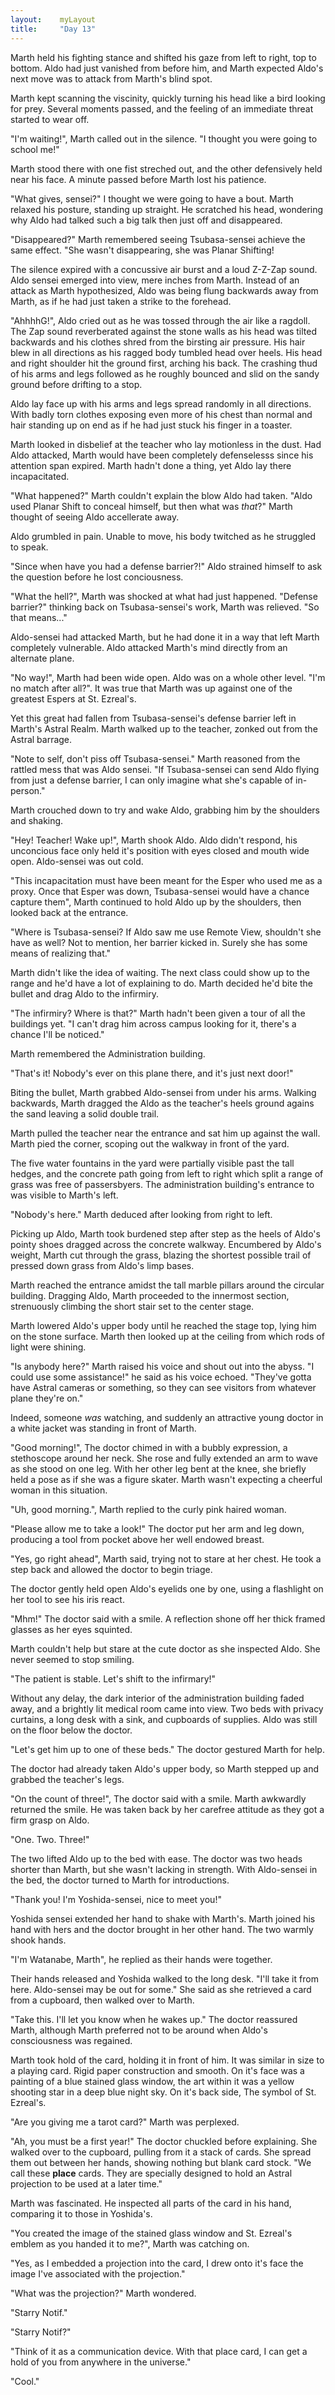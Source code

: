 ```yaml
---
layout:    myLayout
title:	   "Day 13"
---
```


Marth held his fighting stance and shifted his gaze from left to right, top to bottom. Aldo had just vanished from before him, and Marth expected Aldo's next move was to attack from Marth's blind spot.

Marth kept scanning the viscinity, quickly turning his head like a bird looking for prey. Several moments passed, and the feeling of an immediate threat started to wear off.

"I'm waiting!", Marth called out in the silence. "I thought you were going to school me!"

Marth stood there with one fist streched out, and the other defensively held near his face. A minute passed before Marth lost his patience.

"What gives, sensei?" I thought we were going to have a bout. Marth relaxed his posture, standing up straight. He scratched his head, wondering why Aldo had talked such a big talk then just off and disappeared.

"Disappeared?" Marth remembered seeing Tsubasa-sensei achieve the same effect. "She wasn't disappearing, she was Planar Shifting!

The silence expired with a concussive air burst and a loud Z-Z-Zap sound. Aldo sensei emerged into view, mere inches from Marth. Instead of an attack as Marth hypothesized, Aldo was being flung backwards away from Marth, as if he had just taken a strike to the forehead.

"AhhhhG!", Aldo cried out as he was tossed through the air like a ragdoll. The Zap sound reverberated against the stone walls as his head was tilted backwards and his clothes shred from the birsting air pressure. His hair blew in all directions as his ragged body tumbled head over heels. His head and right shoulder hit the ground first, arching his back. The crashing thud of his arms and legs followed as he roughly bounced and slid on the sandy ground before drifting to a stop.

Aldo lay face up with his arms and legs spread randomly in all directions. With badly torn clothes exposing even more of his chest than normal and hair standing up on end as if he had just stuck his finger in a toaster.

Marth looked in disbelief at the teacher who lay motionless in the dust. Had Aldo attacked, Marth would have been completely defenselesss since his attention span expired. Marth hadn't done a thing, yet Aldo lay there incapacitated.

"What happened?" Marth couldn't explain the blow Aldo had taken. "Aldo used Planar Shift to conceal himself, but then what was _that_?" Marth thought of seeing Aldo accellerate away.

Aldo grumbled in pain. Unable to move, his body twitched as he struggled to speak.

"Since when have you had a defense barrier?!" Aldo strained himself to ask the question before he lost conciousness.

"What the hell?", Marth was shocked at what had just happened. "Defense barrier?" thinking back on Tsubasa-sensei's work, Marth was relieved. "So that means..."

Aldo-sensei had attacked Marth, but he had done it in a way that left Marth completely vulnerable. Aldo attacked Marth's mind directly from an alternate plane.

"No way!", Marth had been wide open. Aldo was on a whole other level. "I'm no match after all?". It was true that Marth was up against one of the greatest Espers at St. Ezreal's.

Yet this great had fallen from Tsubasa-sensei's defense barrier left in Marth's Astral Realm. Marth walked up to the teacher, zonked out from the Astral barrage.

"Note to self, don't piss off Tsubasa-sensei." Marth reasoned from the rattled mess that was Aldo sensei. "If Tsubasa-sensei can send Aldo flying from just a defense barrier, I can only imagine what she's capable of in-person."

Marth crouched down to try and wake Aldo, grabbing him by the shoulders and shaking.

"Hey! Teacher! Wake up!", Marth shook Aldo. Aldo didn't respond, his unconcious face only held it's position with eyes closed and mouth wide open. Aldo-sensei was out cold.

"This incapacitation must have been meant for the Esper who used me as a proxy. Once that Esper was down, Tsubasa-sensei would have a chance capture them", Marth continued to hold Aldo up by the shoulders, then looked back at the entrance.

"Where is Tsubasa-sensei? If Aldo saw me use Remote View, shouldn't she have as well? Not to mention, her barrier kicked in. Surely she has some means of realizing that."

Marth didn't like the idea of waiting. The next class could show up to the range and he'd have a lot of explaining to do. Marth decided he'd bite the bullet and drag Aldo to the infirmiry.

"The infirmiry? Where is that?" Marth hadn't been given a tour of all the buildings yet. "I can't drag him across campus looking for it, there's a chance I'll be noticed."

Marth remembered the Administration building.

"That's it! Nobody's ever on this plane there, and it's just next door!"

Biting the bullet, Marth grabbed Aldo-sensei from under his arms. Walking backwards, Marth dragged the Aldo as the teacher's heels ground agains the sand leaving a solid double trail.

Marth pulled the teacher near the entrance and sat him up against the wall. Marth pied the corner, scoping out the walkway in front of the yard.

The five water fountains in the yard were partially visible past the tall hedges, and the concrete path going from left to right which split a range of grass was free of passersbyers. The administration building's entrance to was visible to Marth's left.

"Nobody's here." Marth deduced after looking from right to left.

Picking up Aldo, Marth took burdened step after step as the heels of Aldo's pointy shoes dragged across the concrete walkway. Encumbered by Aldo's weight, Marth cut through the grass, blazing  the shortest possible trail of pressed down grass from Aldo's limp bases.

Marth reached the entrance amidst the tall marble pillars around the circular building. Dragging Aldo, Marth proceeded to the innermost section, strenuously climbing the short stair set to the center stage.

Marth lowered Aldo's upper body until he reached the stage top, lying him on the stone surface. Marth then looked up at the ceiling from which rods of light were shining.

"Is anybody here?" Marth raised his voice and shout out into the abyss. "I could use some assistance!" he said as his voice echoed. "They've gotta have Astral cameras or something, so they can see visitors from whatever plane they're on."

Indeed, someone _was_ watching, and suddenly an attractive young doctor in a white jacket was standing in front of Marth.

"Good morning!", The doctor chimed in with a bubbly expression, a stethoscope around her neck. She rose and fully extended an arm to wave as she stood on one leg. With her other leg bent at the knee, she briefly held a pose as if she was a figure skater. Marth wasn't expecting a cheerful woman in this situation.

"Uh, good morning.", Marth replied to the curly pink haired woman.

"Please allow me to take a look!" The doctor put her arm and leg down, producing a tool from pocket above her well endowed breast.

"Yes, go right ahead", Marth said, trying not to stare at her chest. He took a step back and allowed the doctor to begin triage.

The doctor gently held open Aldo's eyelids one by one, using a flashlight on her tool to see his iris react.

"Mhm!" The doctor said with a smile. A reflection shone off her thick framed glasses as her eyes squinted.

Marth couldn't help but stare at the cute doctor as she inspected Aldo. She never seemed to stop smiling.

"The patient is stable. Let's shift to the infirmary!"

Without any delay, the dark interior of the administration building faded away, and a brightly lit medical room came into view. Two beds with privacy curtains, a long desk with a sink, and cupboards of supplies. Aldo was still on the floor below the doctor.

"Let's get him up to one of these beds." The doctor gestured Marth for help.

The doctor had already taken Aldo's upper body, so Marth stepped up and grabbed the teacher's legs.

"On the count of three!", The doctor said with a smile. Marth awkwardly returned the smile. He was taken back by her carefree attitude as they got a firm grasp on Aldo.

"One. Two. Three!"

The two lifted Aldo up to the bed with ease. The doctor was two heads shorter than Marth, but she wasn't lacking in strength. With Aldo-sensei in the bed, the doctor turned to Marth for introductions.

"Thank you! I'm Yoshida-sensei, nice to meet you!"

Yoshida sensei extended her hand to shake with Marth's. Marth joined his hand with hers and the doctor brought in her other hand. The two warmly shook hands.

"I'm Watanabe, Marth", he replied as their hands were together.

Their hands released and Yoshida walked to the long desk. "I'll take it from here. Aldo-sensei may be out for some." She said as she retrieved a card from a cupboard, then walked over to Marth.

"Take this. I'll let you know when he wakes up." The doctor reassured Marth, although Marth preferred not to be around when Aldo's consciousness was regained.

Marth took hold of the card, holding it in front of him. It was similar in size to a playing card. Rigid paper construction and smooth. On it's face was a painting of a blue stained glass window, the art within it was a yellow shooting star in a deep blue night sky. On it's back side, The symbol of St. Ezreal's.

"Are you giving me a tarot card?" Marth was perplexed.

"Ah, you must be a first year!" The doctor chuckled before explaining. She walked over to the cupboard, pulling from it a stack of cards. She spread them out between her hands, showing  nothing but blank card stock. "We call these **place** cards. They are specially designed to hold an Astral projection to be used at a later time."

Marth was fascinated. He inspected all parts of the card in his hand, comparing it to those in Yoshida's.

"You created the image of the stained glass window and St. Ezreal's emblem as you handed it to me?", Marth was catching on.

"Yes, as I embedded a projection into the card, I drew onto it's face the image I've associated with the projection."

"What was the projection?" Marth wondered.

"Starry Notif."

"Starry Notif?"

"Think of it as a communication device. With that place card, I can get a hold of you from anywhere in the universe."

"Cool."
